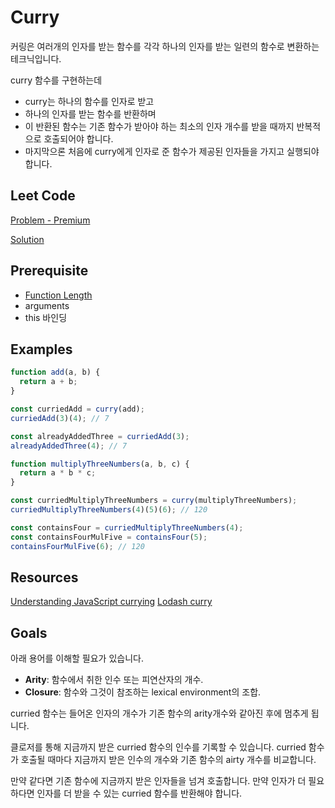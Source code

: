 # Curry

커링은 여러개의 인자를 받는 함수를 각각 하나의 인자를 받는 일련의 함수로 변환하는 테크닉입니다.

curry 함수를 구현하는데
- curry는 하나의 함수를 인자로 받고
- 하나의 인자를 받는 함수를 반환하며
- 이 반환된 함수는 기존 함수가 받아야 하는 최소의 인자 개수를 받을 때까지 반복적으로 호출되어야 합니다.
- 마지막으론 처음에 curry에게 인자로 준 함수가 제공된 인자들을 가지고 실행되야 합니다.

## Leet Code

[Problem - Premium](https://leetcode.com/problems/curry)

[Solution](https://github.com/gpgun0/leetcode/blob/master/2740-curry/2740-curry.js)

## Prerequisite

- [Function Length](https://www.greatfrontend.com/questions/javascript/function-length)
- arguments
- this 바인딩

## Examples

```js
function add(a, b) {
  return a + b;
}

const curriedAdd = curry(add);
curriedAdd(3)(4); // 7

const alreadyAddedThree = curriedAdd(3);
alreadyAddedThree(4); // 7
```

```js
function multiplyThreeNumbers(a, b, c) {
  return a * b * c;
}

const curriedMultiplyThreeNumbers = curry(multiplyThreeNumbers);
curriedMultiplyThreeNumbers(4)(5)(6); // 120

const containsFour = curriedMultiplyThreeNumbers(4);
const containsFourMulFive = containsFour(5);
containsFourMulFive(6); // 120
```

## Resources

[Understanding JavaScript currying](https://blog.logrocket.com/understanding-javascript-currying)
[Lodash curry](https://lodash.com/docs/4.17.15#curry)

## Goals

아래 용어를 이해할 필요가 있습니다.

- **Arity**: 함수에서 취한 인수 또는 피연산자의 개수.
- **Closure**: 함수와 그것이 참조하는 lexical environment의 조합.

curried 함수는 들어온 인자의 개수가 기존 함수의 arity개수와 같아진 후에 멈추게 됩니다.

클로저를 통해 지금까지 받은 curried 함수의 인수를 기록할 수 있습니다. curried 함수가 호출될 때마다 지금까지 받은 인수의 개수와 기존 함수의 airty 개수를 비교합니다.

만약 같다면 기존 함수에 지금까지 받은 인자들을 넘겨 호출합니다.
만약 인자가 더 필요하다면 인자를 더 받을 수 있는 curried 함수를 반환해야 합니다.
